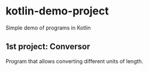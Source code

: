 # kotlin-demo-project
Simple demo of programs in Kotlin

## 1st project: Conversor
Program that allows converting different units of length.
